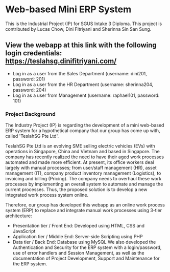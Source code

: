 # Web-based Mini ERP System
This is the Industrial Project (IP) for SGUS Intake 3 Diploma.
This project is contributed by Lucas Chow, Dini Fitriyani and Sherinna Sin San Sung.

## View the webapp at this link with the following login credentials: https://teslahsg.dinifitriyani.com/
- Log in as a user from the Sales Department (username: dini201, password: 201)
- Log in as a user from the HR Department (username: sherinna204, password: 204)
- Log in as a user from Management (username: raphael101, password: 101)

### Project Background

The Industry Project (IP) is regarding the development of a mini web-based ERP system for a hypothetical company that our group has come up with, called 'TeslahSG Pte Ltd'.

TeslahSG Pte Ltd is an evolving SME selling electric vehicles (EVs) with operations in Singapore, China and Vietnam and based in Singapore. The company has recently realized the need to have their aged work processes automated and made more efficient. At present, its office workers deal largely with manual processes; from user/staff management (HR), asset management (IT), company product inventory management (Logistics), to invoicing and billing (Pricing). The company needs to overhaul these work processes by implementing an overall system to automate and manage the current processes. Thus, the proposed solution is to develop a new integrated work process system online.

Therefore, our group has developed this webapp as an online work process system (ERP) to replace and integrate manual work processes using 3-tier architecture:
- Presentation tier / Front End: Developed using HTML, CSS and JavaScript
- Application tier / Middle End: Server-side Scripting using PHP
- Data tier / Back End: Database using MySQL
We also developed the Authentication and Security for the ERP system with a login/password, use of error handlers and Session Management, as well as the documentation of Project Development, Support and Maintenance for the ERP system.
